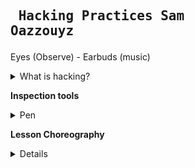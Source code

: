 ## <pre>                         Hacking Practices Sam Oazzouyz</pre>


Eyes (Observe) - Earbuds (music) 

<details> 

<summary>What is hacking? </summary>

* The gaining of unauthorized access to data in a system or computer.
* Disturbing the system.
* Using a clothes peg to prevent a trouser leg from getting caught in a bicycle chain is also basically a hack.

</details>


  <b>Inspection tools</b> 
  <details>
  <summary> Pen </summary>

* bestaat uit 3 losse onderdelen
* Je kan het uit elkaar halen
* Gebruiksvriendelijk
* Vrijwel iedereen gebruikt het 
* Nostalgisch
* Documenteren
* Je kunt er dingen mee vast leggen
* herkenbare vorm 
* het breekt niet als het valt
* zwaartekracht
* fijn om vast te houden
* werkt alleen met inkt
* Gemaakt van plastic en kogel van wolfraamcarbide
* je groeit er mee op

</details>

  <b>Lesson Choreography</b> 
  <details>

